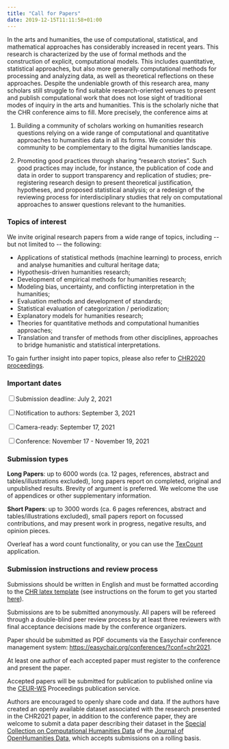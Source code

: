 ```yaml
---
title: "Call for Papers"
date: 2019-12-15T11:11:58+01:00
---
```


In the arts and humanities, the use of computational, statistical, and mathematical
approaches has considerably increased in recent years. This research is characterized by
the use of formal methods and the construction of explicit, computational models. This
includes quantitative, statistical approaches, but also more generally computational
methods for processing and analyzing data, as well as theoretical reflections on these
approaches. Despite the undeniable growth of this research area, many scholars still
struggle to find suitable research-oriented venues to present and publish computational
work that does not lose sight of traditional modes of inquiry in the arts and humanities.
This is the scholarly niche that the CHR conference aims to fill. More
precisely, the conference aims at

1. Building a community of scholars working on humanities research questions relying on a
   wide range of computational and quantitative approaches to humanities data in all its
   forms. We consider this community to be complementary to the digital humanities
   landscape. 
   
2. Promoting good practices through sharing “research stories”. Such good practices may
   include, for instance, the publication of code and data in order to support
   transparency and replication of studies; pre-registering research design to present
   theoretical justification, hypotheses, and proposed statistical analysis; or a redesign
   of the reviewing process for interdisciplinary studies that rely on computational
   approaches to answer questions relevant to the humanities. 



### Topics of interest

We invite original research papers from a wide range of topics, including -- but not
limited to -- the following:

- Applications of statistical methods (machine learning) to process, enrich and analyse
  humanities and cultural heritage data; 
- Hypothesis-driven humanities research;
- Development of empirical methods for humanities research;
- Modeling bias, uncertainty, and conflicting interpretation in the humanities; 
- Evaluation methods and development of standards;
- Statistical evaluation of categorization / periodization;
- Explanatory models for humanities research;
- Theories for quantitative methods and computational humanities approaches;
- Translation and transfer of methods from other disciplines, approaches to bridge
  humanistic and statistical interpretations. 

To gain further insight into paper topics, please also refer to [CHR2020
proceedings](http://ceur-ws.org/Vol-2723/). 




### Important dates

<input class="filled-in" type="checkbox"><span>Submission deadline:
July 2, 2021</span></li> 

<input class="filled-in" type="checkbox"><span>Notification to authors: September 3, 2021
</span></li> 

<input class="filled-in" type="checkbox"><span>Camera-ready: September
17, 2021 </span></li>

<input class="filled-in" type="checkbox"><span>Conference: November 17 - November 19, 2021
</span></li> 




### Submission types

**Long Papers**: up to 6000 words (ca. 12 pages, references, abstract and
   tables/illustrations excluded), long papers report on completed, original and
   unpublished results. Brevity of argument is preferred. We welcome the use of appendices
   or other supplementary information.

**Short Papers**: up to 3000 words (ca. 6 pages references, abstract and
   tables/illustrations excluded), small papers report on focussed contributions, and may
   present work in progress, negative results, and opinion pieces.

Overleaf has a word count functionality, or you can use the
[TexCount](https://app.uio.no/ifi/texcount/) application.



### Submission instructions and review process
Submissions should be written in English and must be formatted according to the [CHR latex template](https://github.com/cohure/CHR-2021/raw/main/chr2021_latex_template.zip) 
(see instructions on the forum to get you started [here](https://discourse.computational-humanities-research.org/t/chr-latex-instructions/230)).

Submissions are to be submitted anonymously. All papers will be refereed through a 
double-blind peer review process by at least three reviewers with final acceptance
decisions made by the conference organizers.

Paper should be submitted as PDF documents via the Easychair conference management
system: https://easychair.org/conferences/?conf=chr2021. 

At least one author of each accepted paper must register to the conference and present
the paper.

Accepted papers will be submitted for publication to published online via the
[CEUR-WS](http://ceur-ws.org/) Proceedings publication service.

Authors are encouraged to openly share code and data. If the authors have created an
openly available dataset associated with the research presented in the CHR2021 paper, in
addition to the conference paper, they are welcome to submit a data paper describing their
dataset in the [Special Collection on Computational Humanities Data](https://discourse.computational-humanities-research.org/t/cfp-computational-humanities-research-data-journal-of-open-humanities-data/706) of the [Journal of OpenHumanities Data](https://openhumanitiesdata.metajnl.com/), which accepts submissions on a
rolling basis. 
